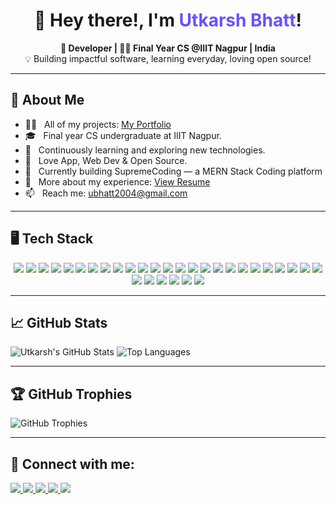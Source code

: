 <h1 align="center">👋 Hey there!, I'm <span style="color:#6851ff;">Utkarsh Bhatt</span>!</h1>



<p align="center">
  <b>🚀 Developer | 👨‍🎓 Final Year CS @IIIT Nagpur | 
India</b><br>
  <span>💡 Building impactful software, learning everyday, loving open source!</span>
</p>

---

## 🚀 About Me

- 👨‍💻 &nbsp; All of my projects: [My Portfolio](https://portfolio-six-tau-60.vercel.app/)
- 🎓 &nbsp; Final year CS undergraduate at IIIT Nagpur.
- 🌱 &nbsp; Continuously learning and exploring new technologies.
- 🧠 &nbsp; Love App, Web Dev & Open Source.
- 💬 &nbsp; Currently building SupremeCoding — a MERN Stack Coding platform
- 📄 &nbsp; More about my experience: [View Resume](https://drive.google.com/file/d/1UcxqhQPC63ApnZDXCaAGm3kun3TSCRBA/view?usp=drive_link)
- 📫 &nbsp; Reach me: [ubhatt2004@gmail.com](mailto:ubhatt2004@gmail.com)

---

## 🖥️ Tech Stack

<p align="center" >
  <img src="https://img.shields.io/badge/C-00599C?style=flat-square&logo=c&logoColor=white"/>
  <img src="https://img.shields.io/badge/C++-00599C?style=flat-square&logo=c%2B%2B&logoColor=white"/>
  <img src="https://img.shields.io/badge/CSS3-1572B6?style=flat-square&logo=css3&logoColor=white"/>
  <img src="https://img.shields.io/badge/HTML5-E34F26?style=flat-square&logo=html5&logoColor=white"/>
  <img src="https://img.shields.io/badge/Java-007396?style=flat-square&logo=java&logoColor=white"/>
  <img src="https://img.shields.io/badge/JavaScript-F7DF1E?style=flat-square&logo=javascript&logoColor=black"/>
  <img src="https://img.shields.io/badge/Kotlin-7F52FF?style=flat-square&logo=kotlin&logoColor=white"/>
  <img src="https://img.shields.io/badge/Python-3776AB?style=flat-square&logo=python&logoColor=white"/>
  <img src="https://img.shields.io/badge/TypeScript-3178C6?style=flat-square&logo=typescript&logoColor=white"/>
  <img src="https://img.shields.io/badge/Firebase-FFCA28?style=flat-square&logo=firebase&logoColor=white"/>
  <img src="https://img.shields.io/badge/Render-46E3B7?style=flat-square&logo=render&logoColor=black"/>
  <img src="https://img.shields.io/badge/Vercel-000000?style=flat-square&logo=vercel&logoColor=white"/>
  <img src="https://img.shields.io/badge/Bootstrap-7952B3?style=flat-square&logo=bootstrap&logoColor=white"/>
  <img src="https://img.shields.io/badge/Context%20API-20232A?style=flat-square&logo=react&logoColor=61DAFB"/>
  <img src="https://img.shields.io/badge/Chart.js-FF6384?style=flat-square&logo=chartdotjs&logoColor=white"/>
  <img src="https://img.shields.io/badge/Django-092E20?style=flat-square&logo=django&logoColor=white"/>
  <img src="https://img.shields.io/badge/Flask-000000?style=flat-square&logo=flask&logoColor=white"/>
  <img src="https://img.shields.io/badge/FastAPI-009688?style=flat-square&logo=fastapi&logoColor=white"/>
  <img src="https://img.shields.io/badge/Express.js-404D59?style=flat-square&logo=express&logoColor=white"/>
  <img src="https://img.shields.io/badge/Jinja-B41717?style=flat-square&logo=jinja&logoColor=white"/>
  <img src="https://img.shields.io/badge/Node.js-339933?style=flat-square&logo=node.js&logoColor=white"/>
  <img src="https://img.shields.io/badge/Next.js-000000?style=flat-square&logo=next.js&logoColor=white"/>
  <img src="https://img.shields.io/badge/NPM-CB3837?style=flat-square&logo=npm&logoColor=white"/>
  <img src="https://img.shields.io/badge/React-20232A?style=flat-square&logo=react&logoColor=61DAFB"/>
  <img src="https://img.shields.io/badge/Redux-764ABC?style=flat-square&logo=redux&logoColor=white"/>
  <img src="https://img.shields.io/badge/Tailwind%20CSS-06B6D4?style=flat-square&logo=tailwindcss&logoColor=white"/>
  <img src="https://img.shields.io/badge/Vite-646CFF?style=flat-square&logo=vite&logoColor=white"/>
  <img src="https://img.shields.io/badge/Appwrite-F02E65?style=flat-square&logo=appwrite&logoColor=white"/>
  <img src="https://img.shields.io/badge/MySQL-4479A1?style=flat-square&logo=mysql&logoColor=white"/>
  <img src="https://img.shields.io/badge/MongoDB-47A248?style=flat-square&logo=mongodb&logoColor=white"/>
  <img src="https://img.shields.io/badge/Redis-DC382D?style=flat-square&logo=redis&logoColor=white"/>

</p>

---


## 📈 GitHub Stats

![Utkarsh's GitHub Stats](https://github-readme-stats.vercel.app/api?username=UKbhatt&show_icons=true&theme=radical)
![Top Languages](https://github-readme-stats.vercel.app/api/top-langs/?username=UKbhatt&layout=compact&theme=radical)

---

## 🏆 GitHub Trophies

![GitHub Trophies](https://github-profile-trophy.vercel.app/?username=UKbhatt&theme=radical)

---

## 🤝 Connect with me:
<p align="left">
  <a href="mailto:ubhatt2004@gmail.com" target="_blank">
    <img src="https://img.shields.io/badge/Gmail-EA4335?style=for-the-badge&logo=gmail&logoColor=white"/>
  </a>
  <a href="https://www.linkedin.com/in/utkarsh-bhatt-183325261/" target="_blank">
    <img src="https://img.shields.io/badge/LinkedIn-0A66C2?style=for-the-badge&logo=linkedin&logoColor=white"/>
  </a>
  <a href="https://x.com/utkarsh_B2004" target="_blank">
    <img src="https://img.shields.io/badge/X-000000?style=for-the-badge&logo=x&logoColor=white"/>
  </a>
  <a href="https://leetcode.com/ukbhatt" target="_blank">
    <img src="https://img.shields.io/badge/LeetCode-FFA116?style=for-the-badge&logo=leetcode&logoColor=black"/>
  </a>
  <a href="https://github.com/UKbhatt" target="_blank">
    <img src="https://img.shields.io/badge/GitHub-181717?style=for-the-badge&logo=github&logoColor=white"/>
  </a>
</p>



